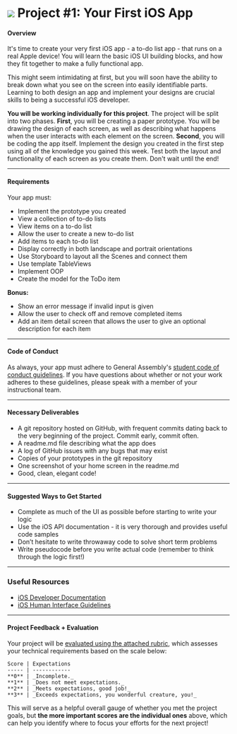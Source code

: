 # ![](https://ga-dash.s3.amazonaws.com/production/assets/logo-9f88ae6c9c3871690e33280fcf557f33.png) Project #1: Your First iOS App

#### Overview

It's time to create your very first iOS app - a to-do list app - that runs on a real Apple device! You will learn the basic iOS UI building blocks, and how they fit together to make a fully functional app.

This might seem intimidating at first, but you will soon have the ability to break down what you see on the screen into easily identifiable parts. Learning to both design an app and implement your designs are crucial skills to being a successful iOS developer.

**You will be working individually for this project**. The project will be split into two phases. **First**, you will be creating a paper prototype. You will be drawing the design of each screen, as well as describing what happens when the user interacts with each element on the screen.  **Second**, you will be coding the app itself. Implement the design you created in the first step using all of the knowledge you gained this week. Test both the layout and functionality of each screen as you create them. Don't wait until the end!


---

#### Requirements

Your app must:

- Implement the prototype you created
- View a collection of to-do lists
- View items on a to-do list
- Allow the user to create a new to-do list
- Add items to each to-do list
- Display correctly in both landscape and portrait orientations
- Use Storyboard to layout all the Scenes and connect them
- Use template TableViews
- Implement OOP
- Create the model for the ToDo item


**Bonus:**

- Show an error message if invalid input is given
- Allow the user to check off and remove completed items
- Add an item detail screen that allows the user to give an optional description for each item

---

#### Code of Conduct

As always, your app must adhere to General Assembly's [student code of conduct guidelines](https://git.generalassemb.ly/iosi/sf-01-materials/blob/master/resources/guidelines/student-code-of-conduct.md). If you have questions about whether or not your work adheres to these guidelines, please speak with a member of your instructional team.

---

#### Necessary Deliverables

- A git repository hosted on GitHub, with frequent commits dating back to the very beginning of the project. Commit early, commit often.
- A readme.md file describing what the app does
- A log of GitHub issues with any bugs that may exist
- Copies of your prototypes in the git repository
- One screenshot of your home screen in the readme.md
- Good, clean, elegant code!

---

#### Suggested Ways to Get Started

- Complete as much of the UI as possible before starting to write your logic
- Use the iOS API documentation - it is very thorough and provides useful code samples
- Don’t hesitate to write throwaway code to solve short term problems
- Write pseudocode before you write actual code (remember to think through the logic first!)

---

### Useful Resources

* [iOS Developer Documentation](https://developer.apple.com/library/ios/navigation/)
* [iOS Human Interface Guidelines](https://developer.apple.com/library/ios/documentation/UserExperience/Conceptual/MobileHIG/index.html?utm_source=twitterfeed&utm_medium=twitter)

---

#### Project Feedback + Evaluation

Your project will be [evaluated using the attached rubric](./rubric.md), which assesses your technical requirements based on the scale below:

    Score | Expectations
    ----- | ------------
    **0** | _Incomplete._
    **1** | _Does not meet expectations._
    **2** | _Meets expectations, good job!_
    **3** | _Exceeds expectations, you wonderful creature, you!_

This will serve as a helpful overall gauge of whether you met the project goals, but __the more important scores are the individual ones__ above, which can help you identify where to focus your efforts for the next project!
